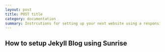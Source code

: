 ```yaml
---
layout: post
title: POST title
category: documentation
summary: Instrcutions for setting up your next website using a responsive template. Comes with JQuery support and is hosted on Github.
---
```

## How to setup Jekyll Blog using Sunrise
